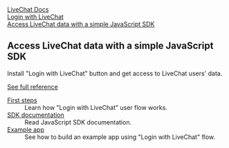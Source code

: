 <section class="docs-full-desc light">
	<div class="content">
		<div class="content-column">
			<div class="docs-covers">
				<a href="/login-with-livechat" class="docs-cover fuchsia" data-color="#e067a4">
					<div class="docs-cover-header">LiveChat Docs</div>
					<div class="docs-cover-title">Login with <span class="docs-cover-underline">LiveChat</span></div>
					<div class="docs-cover-subtitle">Access LiveChat data with a simple JavaScript SDK</div>
				</a>
				<div class="docs-cover-intro">
					<h2>Access LiveChat data with a simple JavaScript SDK</h2>
					<p>Install "Login with LiveChat" button and get access to LiveChat users' data.</p>
					<a href="/login-with-livechat/" class="cta fuchsia">See full reference</a>
				</div>
			</div>
		</div>
		<div class="content-column">
			<div class="docs-covers">
				<dl class="docs-sections fuchsia">
					<dt><a href="/login-with-livechat/#first-steps">First steps</a></dt>
					<dd>Learn how "Login with LiveChat" user flow works.</dd>
					<dt><a href="/login-with-livechat/#sdk-documentation">SDK documentation</a></dt>
					<dd>Read JavaScript SDK documentation.</dd>
					<dt><a href="/login-with-livechat/#example-app">Example app</a></dt>
					<dd>See how to build an example app using "Login with LiveChat" flow.</dd>
				</dl>
			</div>
		</div>
	</div>
</section>
